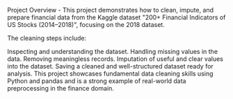 Project Overview -
This project demonstrates how to clean, impute, and prepare financial data from the Kaggle dataset "200+ Financial Indicators of US Stocks (2014–2018)", focusing on the 2018 dataset.

The cleaning steps include:

Inspecting and understanding the dataset.
Handling missing values in the data.
Removing meaningless records.
Imputation of useful and clear values into the dataset.
Saving a cleaned and well-structured dataset ready for analysis.
This project showcases fundamental data cleaning skills using Python and pandas and is a strong example of real-world data preprocessing in the finance domain.
